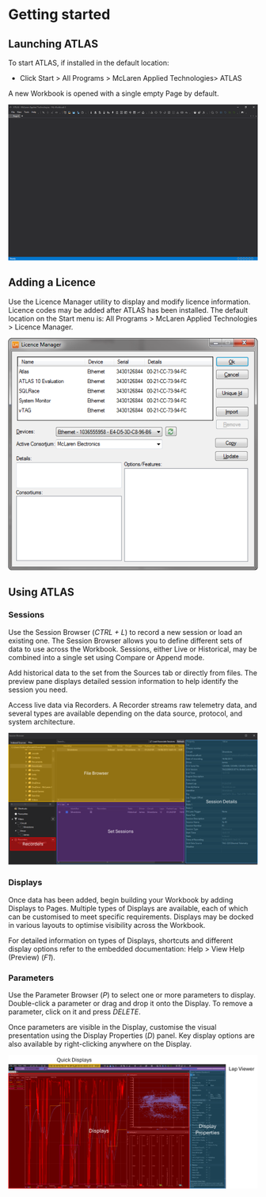 # Getting started

## Launching ATLAS

To start ATLAS, if installed in the default location:

* Click Start > All Programs > McLaren Applied Technologies> ATLAS

A new Workbook is opened with a single empty Page by default.

![ATLAS Workbook](assets/intro.png)

## Adding a Licence

Use the Licence Manager utility to display and modify licence information. Licence codes may be added after ATLAS has been installed.
The default location on the Start menu is: All Programs > McLaren Applied Technologies >  Licence Manager.

![Licence Manager](assets/licence_manager.png)

## Using ATLAS

### Sessions

Use the Session Browser (*CTRL + L*) to record a new session or load an existing one. The Session Browser allows you to define different sets of data to use across the Workbook. Sessions, either Live or Historical, may be combined into a single set using Compare or Append mode.

Add historical data to the set from the Sources tab or directly from files. The preview pane displays detailed session information to help identify the session you need.

Access live data via Recorders. A Recorder streams raw telemetry data, and several types are available depending on the data source, protocol, and system architecture.

![Session Browser](assets/session_browser.png)

### Displays
Once data has been added, begin building your Workbook by adding Displays to Pages. Multiple types of Displays are available, each of which can be customised to meet specific requirements. Displays may be docked in various layouts to optimise visibility across the Workbook.

For detailed information on types of Displays, shortcuts and different display options refer to the embedded documentation: Help > View Help (Preview) (*F1*).

### Parameters
Use the Parameter Browser (*P*) to select one or more parameters to display. Double-click a parameter or drag and drop it onto the Display. To remove a parameter, click on it and press *DELETE*.

Once parameters are visible in the Display, customise the visual presentation using the Display Properties (*D*) panel. Key display options are also available by right-clicking anywhere on the Display.

![Workbook Example](assets/final_workbook.png)